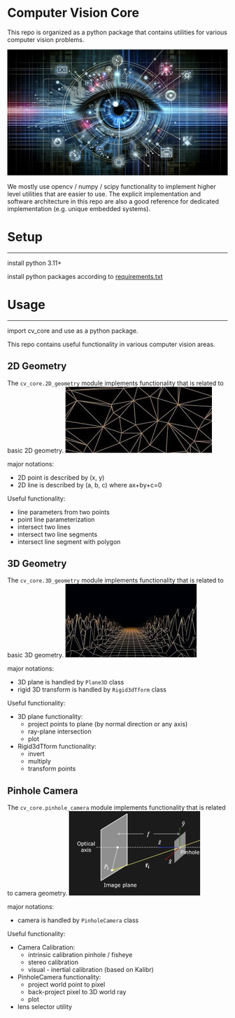 # Computer Vision Core

This repo is organized as a python package that contains utilities for various computer vision problems.

 ![computer vision core image](./doc/computer_vision_core.jpg)

We mostly use opencv / numpy / scipy functionality to implement higher level utilities that are easier to use. The explicit implementation and software architecture in this repo are also a good reference for dedicated implementation (e.g. unique embedded systems).    

# Setup

----
install python 3.11+

install python packages according to [requirements.txt](./requirements.txt)



# Usage

----

import cv_core and use as a python package.

This repo contains useful functionality in various computer vision areas. 


## 2D Geometry

The `cv_core.2D_geometry` module implements functionality that is related to basic 2D geometry.
![2d geometry image](./doc/2d.jpeg)

major notations:
- 2D point is described by (x, y)
- 2D line is described by (a, b, c) where ax+by+c=0

Useful functionality:
- line parameters from two points
- point line parameterization
- intersect two lines
- intersect two line segments
- intersect line segment with polygon



## 3D Geometry

The `cv_core.3D_geometry` module implements functionality that is related to basic 3D geometry.
![3d geometry image](./doc/3d_surface.jpeg)

major notations:
- 3D plane is handled by `Plane3D` class
- rigid 3D transform is handled by `Rigid3dTform` class  

Useful functionality:
- 3D plane functionality:
  - project points to plane (by normal direction or any axis)
  - ray-plane intersection
  - plot
- Rigid3dTform functionality:
  - invert
  - multiply 
  - transform points


## Pinhole Camera
The `cv_core.pinhole_camera` module implements functionality that is related to camera geometry.
<img src="./doc/pinhole.png" alt="image" style="width:300px;height:auto;">



major notations:
- camera is handled by `PinholeCamera` class

Useful functionality:
- Camera Calibration:
  - intrinsic calibration pinhole / fisheye
  - stereo calibration
  - visual - inertial calibration (based on Kalibr)
- PinholeCamera functionality:
  - project world point to pixel
  - back-project pixel to 3D world ray
  - plot
- lens selector utility